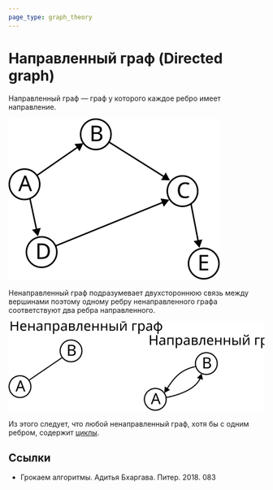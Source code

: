 ```yaml
---
page_type: graph_theory
---
```


# Направленный граф (Directed graph)

Направленный граф — граф у которого каждое ребро имеет направление.

![](images/directed_graph01.svg)

Ненаправленный граф подразумевает двухстороннюю связь между вершинами поэтому одному ребру ненаправленного графа соответствуют два ребра направленного.

![](images/directed_graph02.svg)

Из этого следует, что любой ненаправленный граф, хотя бы с одним ребром, содержит [циклы](20221107235655.md).

## Ссылки

* Грокаем алгоритмы. Адитья Бхаргава. Питер. 2018. 083 

